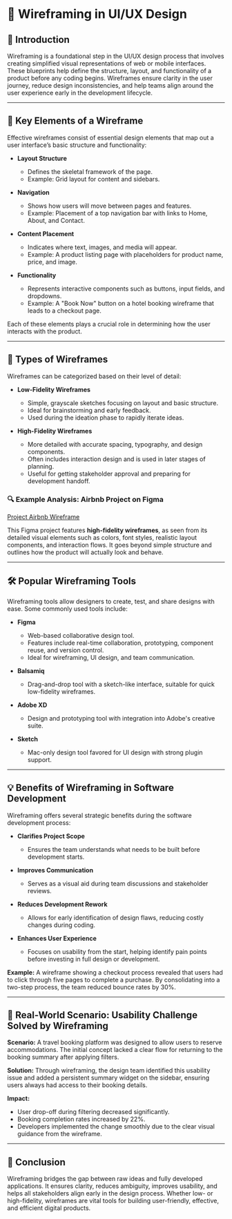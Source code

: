 # 📐 Wireframing in UI/UX Design

## 🧭 Introduction

Wireframing is a foundational step in the UI/UX design process that involves creating simplified visual representations of web or mobile interfaces. These blueprints help define the structure, layout, and functionality of a product before any coding begins. Wireframes ensure clarity in the user journey, reduce design inconsistencies, and help teams align around the user experience early in the development lifecycle.

---

## 🧱 Key Elements of a Wireframe

Effective wireframes consist of essential design elements that map out a user interface’s basic structure and functionality:

- **Layout Structure**
  - Defines the skeletal framework of the page.
  - Example: Grid layout for content and sidebars.

- **Navigation**
  - Shows how users will move between pages and features.
  - Example: Placement of a top navigation bar with links to Home, About, and Contact.

- **Content Placement**
  - Indicates where text, images, and media will appear.
  - Example: A product listing page with placeholders for product name, price, and image.

- **Functionality**
  - Represents interactive components such as buttons, input fields, and dropdowns.
  - Example: A "Book Now" button on a hotel booking wireframe that leads to a checkout page.

Each of these elements plays a crucial role in determining how the user interacts with the product.

---

## 🧾 Types of Wireframes

Wireframes can be categorized based on their level of detail:

- **Low-Fidelity Wireframes**
  - Simple, grayscale sketches focusing on layout and basic structure.
  - Ideal for brainstorming and early feedback.
  - Used during the ideation phase to rapidly iterate ideas.

- **High-Fidelity Wireframes**
  - More detailed with accurate spacing, typography, and design components.
  - Often includes interaction design and is used in later stages of planning.
  - Useful for getting stakeholder approval and preparing for development handoff.

### 🔍 Example Analysis: Airbnb Project on Figma

[Project Airbnb Wireframe](https://www.figma.com/design/E2BRqdPcKkrnX6hLGPto8Z/Project-Airbnb?node-id=1-2&p=f&t=wJsSoHITPgma2v0Z-0)

This Figma project features **high-fidelity wireframes**, as seen from its detailed visual elements such as colors, font styles, realistic layout components, and interaction flows. It goes beyond simple structure and outlines how the product will actually look and behave.

---

## 🛠️ Popular Wireframing Tools

Wireframing tools allow designers to create, test, and share designs with ease. Some commonly used tools include:

- **Figma**
  - Web-based collaborative design tool.
  - Features include real-time collaboration, prototyping, component reuse, and version control.
  - Ideal for wireframing, UI design, and team communication.

- **Balsamiq**
  - Drag-and-drop tool with a sketch-like interface, suitable for quick low-fidelity wireframes.

- **Adobe XD**
  - Design and prototyping tool with integration into Adobe's creative suite.

- **Sketch**
  - Mac-only design tool favored for UI design with strong plugin support.

---

## 💡 Benefits of Wireframing in Software Development

Wireframing offers several strategic benefits during the software development process:

- **Clarifies Project Scope**
  - Ensures the team understands what needs to be built before development starts.

- **Improves Communication**
  - Serves as a visual aid during team discussions and stakeholder reviews.

- **Reduces Development Rework**
  - Allows for early identification of design flaws, reducing costly changes during coding.

- **Enhances User Experience**
  - Focuses on usability from the start, helping identify pain points before investing in full design or development.

**Example:** A wireframe showing a checkout process revealed that users had to click through five pages to complete a purchase. By consolidating into a two-step process, the team reduced bounce rates by 30%.

---

## 🧪 Real-World Scenario: Usability Challenge Solved by Wireframing

**Scenario:**
A travel booking platform was designed to allow users to reserve accommodations. The initial concept lacked a clear flow for returning to the booking summary after applying filters.

**Solution:**
Through wireframing, the design team identified this usability issue and added a persistent summary widget on the sidebar, ensuring users always had access to their booking details.

**Impact:**
- User drop-off during filtering decreased significantly.
- Booking completion rates increased by 22%.
- Developers implemented the change smoothly due to the clear visual guidance from the wireframe.

---

## 🎯 Conclusion

Wireframing bridges the gap between raw ideas and fully developed applications. It ensures clarity, reduces ambiguity, improves usability, and helps all stakeholders align early in the design process. Whether low- or high-fidelity, wireframes are vital tools for building user-friendly, effective, and efficient digital products.
